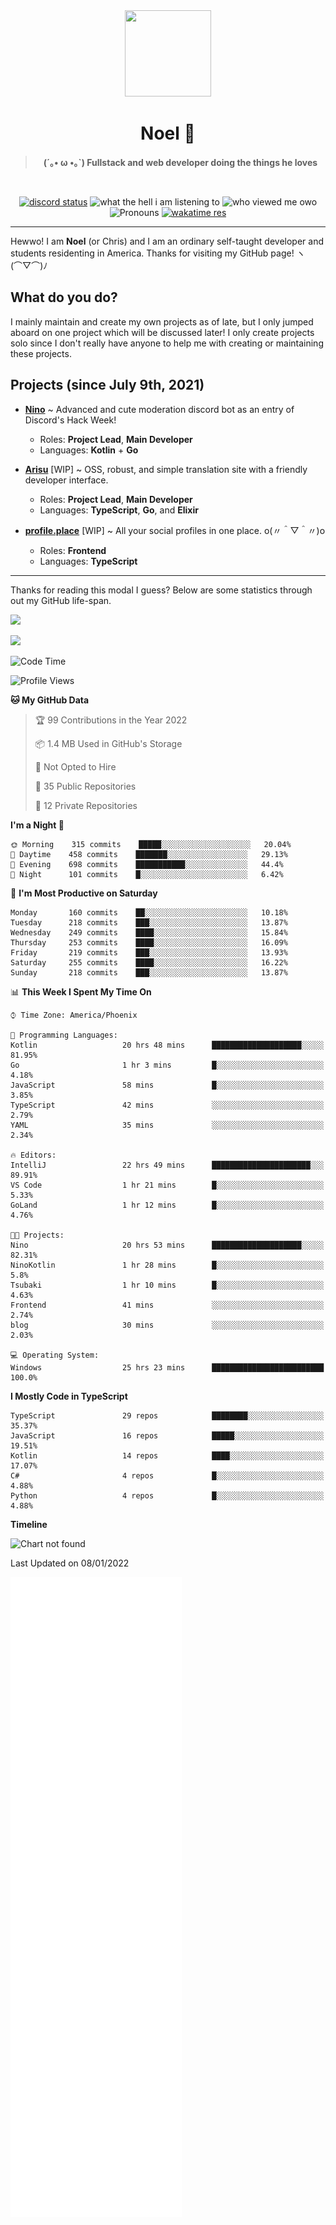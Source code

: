 <div align='center'>
  <div align='center'>
    <img
      src='https://cdn.floofy.dev/art/icons/icon_cinnamonserval.png'
      width='138'
      height='138'
    />
  </div>
  <h1>Noel 🐾</h1>
  <blockquote><strong>(´｡• ω •｡`) Fullstack and web developer doing the things he loves</strong></blockquote>

  <br />

  <a href='https://discord.com/users/280158289667555328' target='_blank'><img alt="discord status" src="https://dev.discordprofiles.me/badge/status/280158289667555328" /></a>
  <img alt="what the hell i am listening to" src="https://dev.discordprofiles.me/badge/spotify/280158289667555328" />
  <img alt="who viewed me owo" src="https://komarev.com/ghpvc/?username=auguwu" />
  <img alt='Pronouns' src='https://img.shields.io/endpoint?url=https://pronoundb.org/shields/6004d014406af11e4593a013' />
  <a href="https://wakatime.com/@auguwu" target='_blank'>
    <img alt='wakatime res' src='https://wakatime.com/badge/user/89736485-42ec-4c0f-a2f3-481db74514dc.svg' />
  </a>
</div>

<hr />

Hewwo! I am **Noel** (or Chris) and I am an ordinary self-taught developer and students residenting in America. Thanks for visiting my GitHub page! ヽ(⌒▽⌒)ﾉ

## What do you do?
I mainly maintain and create my own projects as of late, but I only jumped aboard on one project which will be discussed later! I only create projects
solo since I don't really have anyone to help me with creating or maintaining these projects.

## Projects (since July 9th, 2021)
- [**Nino**](https://nino.sh) ~ Advanced and cute moderation discord bot as an entry of Discord's Hack Week!
  - Roles: **Project Lead**, **Main Developer**
  - Languages: **Kotlin** + **Go**

- [**Arisu**](https://arisu.land) [WIP] ~ OSS, robust, and simple translation site with a friendly developer interface.
  - Roles: **Project Lead**, **Main Developer**
  - Languages: **TypeScript**, **Go**, and **Elixir**

- [**profile.place**](https://profile.place) [WIP] ~ All your social profiles in one place. o(〃＾▽＾〃)o
  - Roles: **Frontend**
  - Languages: **TypeScript**

---

Thanks for reading this modal I guess? Below are some statistics through out my GitHub life-span.

![](https://github-readme-stats.vercel.app/api?username=auguwu&count_private=true&show_icons=true&theme=gruvbox)

![](https://github-readme-stats.vercel.app/api/top-langs/?username=auguwu&layout=compact&theme=gruvbox)

<!--START_SECTION:waka-->
![Code Time](http://img.shields.io/badge/Code%20Time-2%2C598%20hrs%2023%20mins-blue)

![Profile Views](http://img.shields.io/badge/Profile%20Views-55-blue)

**🐱 My GitHub Data** 

> 🏆 99 Contributions in the Year 2022
 > 
> 📦 1.4 MB Used in GitHub's Storage 
 > 
> 🚫 Not Opted to Hire
 > 
> 📜 35 Public Repositories 
 > 
> 🔑 12 Private Repositories  
 > 
**I'm a Night 🦉** 

```text
🌞 Morning    315 commits    █████░░░░░░░░░░░░░░░░░░░░   20.04% 
🌆 Daytime    458 commits    ███████░░░░░░░░░░░░░░░░░░   29.13% 
🌃 Evening    698 commits    ███████████░░░░░░░░░░░░░░   44.4% 
🌙 Night      101 commits    █░░░░░░░░░░░░░░░░░░░░░░░░   6.42%

```
📅 **I'm Most Productive on Saturday** 

```text
Monday       160 commits    ██░░░░░░░░░░░░░░░░░░░░░░░   10.18% 
Tuesday      218 commits    ███░░░░░░░░░░░░░░░░░░░░░░   13.87% 
Wednesday    249 commits    ████░░░░░░░░░░░░░░░░░░░░░   15.84% 
Thursday     253 commits    ████░░░░░░░░░░░░░░░░░░░░░   16.09% 
Friday       219 commits    ███░░░░░░░░░░░░░░░░░░░░░░   13.93% 
Saturday     255 commits    ████░░░░░░░░░░░░░░░░░░░░░   16.22% 
Sunday       218 commits    ███░░░░░░░░░░░░░░░░░░░░░░   13.87%

```


📊 **This Week I Spent My Time On** 

```text
⌚︎ Time Zone: America/Phoenix

💬 Programming Languages: 
Kotlin                   20 hrs 48 mins      ████████████████████░░░░░   81.95% 
Go                       1 hr 3 mins         █░░░░░░░░░░░░░░░░░░░░░░░░   4.18% 
JavaScript               58 mins             █░░░░░░░░░░░░░░░░░░░░░░░░   3.85% 
TypeScript               42 mins             ░░░░░░░░░░░░░░░░░░░░░░░░░   2.79% 
YAML                     35 mins             ░░░░░░░░░░░░░░░░░░░░░░░░░   2.34%

🔥 Editors: 
IntelliJ                 22 hrs 49 mins      ██████████████████████░░░   89.91% 
VS Code                  1 hr 21 mins        █░░░░░░░░░░░░░░░░░░░░░░░░   5.33% 
GoLand                   1 hr 12 mins        █░░░░░░░░░░░░░░░░░░░░░░░░   4.76%

🐱‍💻 Projects: 
Nino                     20 hrs 53 mins      ████████████████████░░░░░   82.31% 
NinoKotlin               1 hr 28 mins        █░░░░░░░░░░░░░░░░░░░░░░░░   5.8% 
Tsubaki                  1 hr 10 mins        █░░░░░░░░░░░░░░░░░░░░░░░░   4.63% 
Frontend                 41 mins             ░░░░░░░░░░░░░░░░░░░░░░░░░   2.74% 
blog                     30 mins             ░░░░░░░░░░░░░░░░░░░░░░░░░   2.03%

💻 Operating System: 
Windows                  25 hrs 23 mins      █████████████████████████   100.0%

```

**I Mostly Code in TypeScript** 

```text
TypeScript               29 repos            ████████░░░░░░░░░░░░░░░░░   35.37% 
JavaScript               16 repos            █████░░░░░░░░░░░░░░░░░░░░   19.51% 
Kotlin                   14 repos            ████░░░░░░░░░░░░░░░░░░░░░   17.07% 
C#                       4 repos             █░░░░░░░░░░░░░░░░░░░░░░░░   4.88% 
Python                   4 repos             █░░░░░░░░░░░░░░░░░░░░░░░░   4.88%

```


**Timeline**

![Chart not found](https://raw.githubusercontent.com/auguwu/auguwu/master/charts/bar_graph.png) 


 Last Updated on 08/01/2022
<!--END_SECTION:waka-->

![](./github-metrics.svg)
